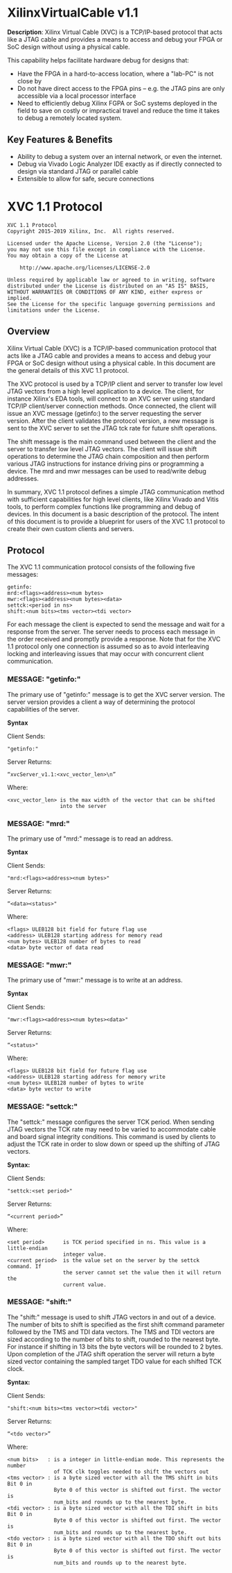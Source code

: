 # XilinxVirtualCable v1.1


**Description**:  Xilinx Virtual Cable (XVC) is a TCP/IP-based protocol that 
acts like a JTAG cable and provides a means to access and debug your 
FPGA or SoC design without using a physical cable. 

This capability helps facilitate hardware debug for designs that:
* Have the FPGA in a hard-to-access location, where a "lab-PC" is not close by
* Do not have direct access to the FPGA pins – e.g. the JTAG pins are only accessible via a local processor interface
* Need to efficiently debug Xilinx FGPA or SoC systems deployed in the field to save on costly or impractical travel and reduce the time it takes to debug a remotely located system.

## Key Features & Benefits
* Ability to debug a system over an internal network, or even the internet.
* Debug via Vivado Logic Analyzer IDE exactly as if directly connected to design via standard JTAG or parallel cable
* Extensible to allow for safe, secure connections

# XVC 1.1 Protocol
```
XVC 1.1 Protocol 
Copyright 2015-2019 Xilinx, Inc.  All rights reserved.

Licensed under the Apache License, Version 2.0 (the "License");
you may not use this file except in compliance with the License.
You may obtain a copy of the License at

    http://www.apache.org/licenses/LICENSE-2.0

Unless required by applicable law or agreed to in writing, software
distributed under the License is distributed on an "AS IS" BASIS,
WITHOUT WARRANTIES OR CONDITIONS OF ANY KIND, either express or implied.
See the License for the specific language governing permissions and
limitations under the License.
```

## Overview

Xilinx Virtual Cable (XVC) is a TCP/IP-based communication protocol that acts like a JTAG cable and provides a means to access and debug your FPGA or SoC design without using a physical cable. In this document are the general details of this XVC 1.1 protocol.

The XVC protocol is used by a TCP/IP client and server to transfer low level JTAG vectors from a high level application to a device. The client, for instance Xilinx's EDA tools, will connect to an XVC server using standard TCP/IP client/server connection methods. Once connected, the client will issue an XVC message (getinfo:) to the server requesting the server version. After the client validates the protocol version, a new message is sent to the XVC server to set the JTAG tck rate for future shift operations. 

The shift message is the main command used between the client and the server to transfer low level JTAG vectors. The client will issue shift operations to determine the JTAG chain composition and then perform various JTAG instructions for instance driving pins or programming a device. The mrd and mwr messages can be used to read/write debug addresses.

In summary, XVC 1.1 protocol defines a simple JTAG communication method with sufficient capabilities for high level clients, like Xilinx Vivado and Vitis tools, to perform complex functions like programming and debug of devices. In this document is a basic description of the protocol. The intent of this document is to provide a blueprint for users of the XVC 1.1 protocol to create their own custom clients and servers.

## Protocol

The XVC 1.1 communication protocol consists of the following five messages:

```
getinfo:
mrd:<flags><address><num bytes>
mwr:<flags><address><num bytes><data>
settck:<period in ns>
shift:<num bits><tms vector><tdi vector>
```

For each message the client is expected to send the message and wait for a response from the server.  The server needs to process each message in the order received and promptly provide a response. Note that for the XVC 1.1 protocol only one connection is assumed so as to avoid interleaving locking and interleaving issues that may occur with concurrent client communication.

### MESSAGE: "getinfo:"

The primary use of "getinfo:" message is to get the XVC server version. The server version provides a client a way of determining the protocol capabilities of the server.

**Syntax**

Client Sends:
```
"getinfo:"
```

Server Returns:
```
“xvcServer_v1.1:<xvc_vector_len>\n”
```

Where:
```
<xvc_vector_len> is the max width of the vector that can be shifted 
                 into the server
```

### MESSAGE: "mrd:"

The primary use of "mrd:" message is to read an address. 

**Syntax**

Client Sends:
```
"mrd:<flags><address><num bytes>"
```

Server Returns:
```
“<data><status>"
```

Where:
```
<flags> ULEB128 bit field for future flag use
<address> ULEB128 starting address for memory read
<num bytes> ULEB128 number of bytes to read
<data> byte vector of data read
```

### MESSAGE: "mwr:"

The primary use of "mwr:" message is to write at an address. 

**Syntax**

Client Sends:
```
"mwr:<flags><address><num bytes><data>"
```

Server Returns:
```
“<status>"
```

Where:
```
<flags> ULEB128 bit field for future flag use
<address> ULEB128 starting address for memory write
<num bytes> ULEB128 number of bytes to write
<data> byte vector to write
```

### MESSAGE: "settck:"

The "settck:" message configures the server TCK period. When sending JTAG vectors the TCK rate may need to be varied to accommodate cable and board signal integrity conditions. This command is used by clients to adjust the TCK rate in order to slow down or speed up the shifting of JTAG vectors.

**Syntax:**

Client Sends:
```
"settck:<set period>"
```

Server Returns:
```
“<current period>”
```

Where:
```
<set period>      is TCK period specified in ns. This value is a little-endian 
                  integer value.
<current period>  is the value set on the server by the settck command. If 
                  the server cannot set the value then it will return the 
                  current value.
```

### MESSAGE: "shift:"

The "shift:" message is used to shift JTAG vectors in and out of a device. The number of bits to shift is specified as the first shift command parameter followed by the TMS and TDI data vectors. The TMS and TDI vectors are sized according to the number of bits to shift, rounded to the nearest byte. For instance if shifting in 13 bits the byte vectors will be rounded to 2 bytes. Upon completion of the JTAG shift operation the server will return a byte sized vector containing the sampled target TDO value for each shifted TCK clock.

**Syntax:**

Client Sends:
```
"shift:<num bits><tms vector><tdi vector>"
```

Server Returns:
```
“<tdo vector>”
```

Where:
```
<num bits>   : is a integer in little-endian mode. This represents the number 
               of TCK clk toggles needed to shift the vectors out
<tms vector> : is a byte sized vector with all the TMS shift in bits Bit 0 in 
               Byte 0 of this vector is shifted out first. The vector is 
               num_bits and rounds up to the nearest byte.
<tdi vector> : is a byte sized vector with all the TDI shift in bits Bit 0 in 
               Byte 0 of this vector is shifted out first. The vector is 
               num_bits and rounds up to the nearest byte.
<tdo vector> : is a byte sized vector with all the TDO shift out bits Bit 0 in 
               Byte 0 of this vector is shifted out first. The vector is 
               num_bits and rounds up to the nearest byte.
```